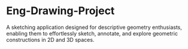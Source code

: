 # Eng-Drawing-Project
A sketching application designed for descriptive geometry enthusiasts, enabling them to effortlessly sketch, annotate, and explore geometric constructions in 2D and 3D spaces.
